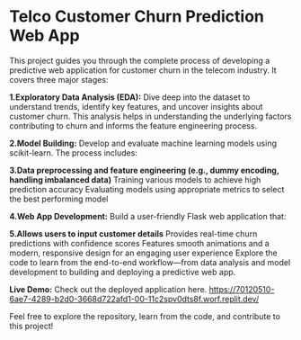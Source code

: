<h1>Telco Customer Churn Prediction Web App</h1>
This project guides you through the complete process of developing a predictive web application for customer churn in the telecom industry. It covers three major stages:


**1.Exploratory Data Analysis (EDA):**
Dive deep into the dataset to understand trends, identify key features, and uncover insights about customer churn. This analysis helps in understanding the underlying factors contributing to churn and informs the feature engineering process.

**2.Model Building:**
Develop and evaluate machine learning models using scikit-learn. The process includes:

**3.Data preprocessing and feature engineering (e.g., dummy encoding, handling imbalanced data)**
Training various models to achieve high prediction accuracy
Evaluating models using appropriate metrics to select the best performing model

**4.Web App Development:**
Build a user-friendly Flask web application that:

**5.Allows users to input customer details**
Provides real-time churn predictions with confidence scores
Features smooth animations and a modern, responsive design for an engaging user experience
Explore the code to learn from the end-to-end workflow—from data analysis and model development to building and deploying a predictive web app.

**Live Demo:**
Check out the deployed application here.
https://70120510-6ae7-4289-b2d0-3668d722afd1-00-11c2spv0dts8f.worf.replit.dev/

Feel free to explore the repository, learn from the code, and contribute to this project!







